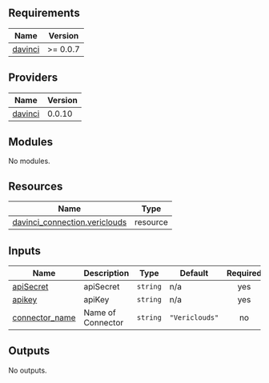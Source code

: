 <!-- BEGIN_TF_DOCS -->
## Requirements

| Name | Version |
|------|---------|
| <a name="requirement_davinci"></a> [davinci](#requirement\_davinci) | >= 0.0.7 |

## Providers

| Name | Version |
|------|---------|
| <a name="provider_davinci"></a> [davinci](#provider\_davinci) | 0.0.10 |

## Modules

No modules.

## Resources

| Name | Type |
|------|------|
| [davinci_connection.vericlouds](https://registry.terraform.io/providers/samir-gandhi/davinci/latest/docs/resources/connection) | resource |

## Inputs

| Name | Description | Type | Default | Required |
|------|-------------|------|---------|:--------:|
| <a name="input_apiSecret"></a> [apiSecret](#input\_apiSecret) | apiSecret | `string` | n/a | yes |
| <a name="input_apikey"></a> [apikey](#input\_apikey) | apiKey | `string` | n/a | yes |
| <a name="input_connector_name"></a> [connector\_name](#input\_connector\_name) | Name of Connector | `string` | `"Vericlouds"` | no |

## Outputs

No outputs.
<!-- END_TF_DOCS -->